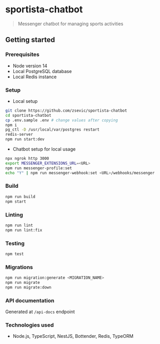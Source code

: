 # sportista-chatbot

> Messenger chatbot for managing sports activities

## Getting started

### Prerequisites

- Node version 14
- Local PostgreSQL database
- Local Redis instance

### Setup

* Local setup

```bash
git clone https://github.com/zsevic/sportista-chatbot
cd sportista-chatbot
cp .env.sample .env # change values after copying
npm i
pg_ctl -D /usr/local/var/postgres restart
redis-server
npm run start:dev
```

* Chatbot setup for local usage

```bash
npx ngrok http 3000
export MESSENGER_EXTENSIONS_URL=<URL>
npm run messenger-profile:set
echo "Y" | npm run messenger-webhook:set <URL>/webhooks/messenger
```

### Build

```bash
npm run build
npm start
```

### Linting

```bash
npm run lint
npm run lint:fix
```

### Testing

```bash
npm test
```

### Migrations

```bash
npm run migration:generate <MIGRATION_NAME>
npm run migrate
npm run migrate:down
```

### API documentation

Generated at `/api-docs` endpoint

### Technologies used

- Node.js, TypeScript, NestJS, Bottender, Redis, TypeORM
